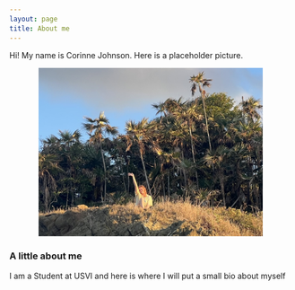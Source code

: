```yaml
---
layout: page
title: About me
---
```


Hi! My name is Corinne Johnson. Here is a placeholder picture.
<p align="center">
<img src = "/assets/img/52D50E00-4330-44FF-B488-7F206C9872DD.jpeg" width="400" height="300">
</p>

### A little about me

I am a Student at USVI and here is where I will put a small bio about myself
